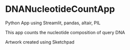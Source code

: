 # DNANucleotideCountApp
Python App using Streamlit, pandas, altair, PIL


This app counts the nucleotide composition of query DNA

Artwork created using Sketchpad
